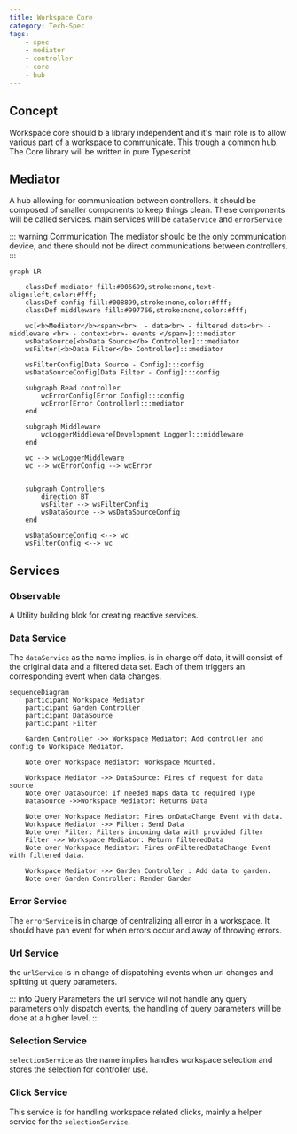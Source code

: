 ```yaml
---
title: Workspace Core
category: Tech-Spec
tags:
    - spec
    - mediator
    - controller
    - core
    - hub
---
```


## Concept

Workspace core should b a library independent and it's main role is to allow various part of a workspace to communicate. This trough a common hub. The Core library will be written in pure Typescript.

## Mediator

A hub allowing for communication between controllers. it should be composed of smaller components to keep things clean. These components will be called services.
main services will be `dataService` and `errorService`

::: warning Communication
The mediator should be the only communication device, and there should not be direct communications between controllers.
:::

```mermaid
graph LR

    classDef mediator fill:#006699,stroke:none,text-align:left,color:#fff;
    classDef config fill:#008899,stroke:none,color:#fff;
    classDef middleware fill:#997766,stroke:none,color:#fff;

    wc[<b>Mediator</b><span><br>  - data<br> - filtered data<br> - middleware <br> - context<br>- events </span>]:::mediator
    wsDataSource[<b>Data Source</b> Controller]:::mediator
    wsFilter[<b>Data Filter</b> Controller]:::mediator

    wsFilterConfig[Data Source - Config]:::config
    wsDataSourceConfig[Data Filter - Config]:::config

    subgraph Read controller
        wcErrorConfig[Error Config]:::config
        wcError[Error Controller]:::mediator
    end

    subgraph Middleware
        wcLoggerMiddleware[Development Logger]:::middleware
    end

    wc --> wcLoggerMiddleware
    wc --> wcErrorConfig --> wcError


    subgraph Controllers
        direction BT
        wsFilter --> wsFilterConfig
        wsDataSource --> wsDataSourceConfig
    end

    wsDataSourceConfig <--> wc
    wsFilterConfig <--> wc

```

## Services

### Observable

A Utility building blok for creating reactive services.

### Data Service

The `dataService` as the name implies, is in charge off data, it will consist of the original data and a filtered data set. Each of them triggers an corresponding event when data changes.

```mermaid
sequenceDiagram
    participant Workspace Mediator
    participant Garden Controller
    participant DataSource
    participant Filter

    Garden Controller ->> Workspace Mediator: Add controller and config to Workspace Mediator.

    Note over Workspace Mediator: Workspace Mounted.

    Workspace Mediator ->> DataSource: Fires of request for data source
    Note over DataSource: If needed maps data to required Type
    DataSource ->>Workspace Mediator: Returns Data

    Note over Workspace Mediator: Fires onDataChange Event with data.
    Workspace Mediator ->> Filter: Send Data
    Note over Filter: Filters incoming data with provided filter
    Filter ->> Workspace Mediator: Return filteredData
    Note over Workspace Mediator: Fires onFilteredDataChange Event with filtered data.

    Workspace Mediator ->> Garden Controller : Add data to garden.
    Note over Garden Controller: Render Garden
```

### Error Service

The `errorService` is in charge of centralizing all error in a workspace. It should have pan event for when errors occur and away of throwing errors.

### Url Service

the `urlService` is in change of dispatching events when url changes and splitting ut query parameters.

::: info Query Parameters
the url service wil not handle any query parameters only dispatch events, the handling of query parameters will be done at a higher level.
:::

### Selection Service

`selectionService` as the name implies handles workspace selection and stores the selection for controller use.

### Click Service

This service is for handling workspace related clicks, mainly a helper service for the `selectionService`.
